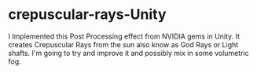 # crepuscular-rays-Unity
I Implemented this Post Processing effect from NVIDIA gems in Unity. 
It creates Crepuscular Rays from the sun also know as God Rays or Light shafts. 
I'm going to try and improve it and possibly mix in some volumetric fog.
